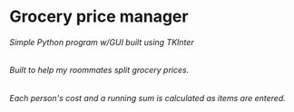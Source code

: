 # Grocery price manager
###### Simple Python program w/GUI built using TKInter 
###### Built to help my roommates split grocery prices.
###### Each person's cost and a running sum is calculated as items are entered.
